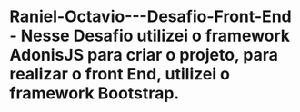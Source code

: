 # Raniel-Octavio---Desafio-Front-End - Nesse Desafio utilizei o framework AdonisJS para criar o projeto, para realizar o front End, utilizei o framework Bootstrap.
